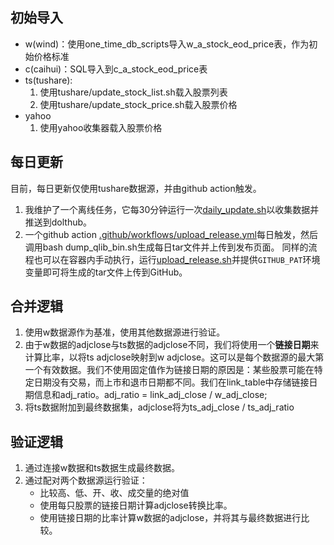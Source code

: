 ## 初始导入 
- w(wind)：使用one_time_db_scripts导入w_a_stock_eod_price表，作为初始价格标准
- c(caihui)：SQL导入到c_a_stock_eod_price表
- ts(tushare):
  1. 使用tushare/update_stock_list.sh载入股票列表
  2. 使用tushare/update_stock_price.sh载入股票价格
- yahoo
  1. 使用yahoo收集器载入股票价格

## 每日更新
目前，每日更新仅使用tushare数据源，并由github action触发。
1. 我维护了一个离线任务，它每30分钟运行一次[daily_update.sh](daily_update.sh)以收集数据并推送到dolthub。
2. 一个github action [.github/workflows/upload_release.yml](.github/workflows/upload_release.yml)每日触发，然后调用bash dump_qlib_bin.sh生成每日tar文件并上传到发布页面。
   同样的流程也可以在容器内手动执行，运行[upload_release.sh](../upload_release.sh)并提供`GITHUB_PAT`环境变量即可将生成的tar文件上传到GitHub。

## 合并逻辑
1. 使用w数据源作为基准，使用其他数据源进行验证。
2. 由于w数据的adjclose与ts数据的adjclose不同，我们将使用一个**链接日期**来计算比率，以将ts adjclose映射到w adjclose。这可以是每个数据源的最大第一个有效数据。我们不使用固定值作为链接日期的原因是：某些股票可能在特定日期没有交易，而上市和退市日期都不同。我们在link_table中存储链接日期信息和adj_ratio。adj_ratio = link_adj_close / w_adj_close;
3. 将ts数据附加到最终数据集，adjclose将为ts_adj_close / ts_adj_ratio

## 验证逻辑
1. 通过连接w数据和ts数据生成最终数据。
2. 通过配对两个数据源运行验证：
   - 比较高、低、开、收、成交量的绝对值
   - 使用每只股票的链接日期计算adjclose转换比率。
   - 使用链接日期的比率计算w数据的adjclose，并将其与最终数据进行比较。

